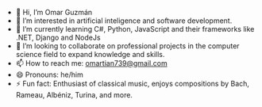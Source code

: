 - 👋 Hi, I’m Omar Guzmán
- 👀 I’m interested in artificial inteligence and software development.
- 🌱 I’m currently learning C#, Python, JavaScript and their frameworks like .NET, Django and NodeJs
- 💞️ I’m looking to collaborate on professional projects in the computer science field to expand knowledge and skills.
- 📫 How to reach me: omartian739@gmail.com
- 😄 Pronouns: he/him
- ⚡ Fun fact: Enthusiast of classical music, enjoys compositions by Bach, Rameau, Albéniz, Turina, and more.

<!---
PhilOmar19/PhilOmar19 is a ✨ special ✨ repository because its `README.md` (this file) appears on your GitHub profile.
You can click the Preview link to take a look at your changes.
--->
